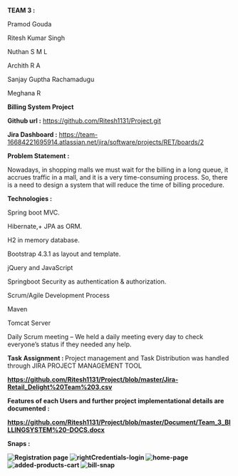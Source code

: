 <b>TEAM 3 :</b>

Pramod Gouda

Ritesh Kumar Singh

Nuthan S M L

Archith R A

Sanjay Guptha Rachamadugu

Meghana R

<b>Billing System Project</b>

<b>Github url :</b> https://github.com/Ritesh1131/Project.git

<b>Jira Dashboard :</b> https://team-16684221695914.atlassian.net/jira/software/projects/RET/boards/2

<b>Problem Statement : </b>

Nowadays, in shopping malls we must wait for the billing in a long queue, it accrues traffic in a mall, and it is a very time-consuming process. So, there is a need to design a system that will reduce the time of billing procedure.

<b>Technologies :</b>

Spring boot MVC.

Hibernate,+ JPA as ORM.

H2 in memory database.

Bootstrap 4.3.1 as layout and template.

jQuery and JavaScript

Springboot Security as authentication & authorization.

Scrum/Agile Development Process

Maven

Tomcat Server

Daily Scrum meeting – We held a daily meeting every day to check everyone’s status if they needed any help.

<b>Task Assignment : </b> Project management and Task Distribution was handled through JIRA PROJECT MANAGEMENT TOOL

<b>https://github.com/Ritesh1131/Project/blob/master/Jira-Retail_Delight%20Team%203.csv

<b>Features of each Users and further project implementational details are documented :</b>

https://github.com/Ritesh1131/Project/blob/master/Document/Team_3_BILLINGSYSTEM%20-DOCS.docx

<b>Snaps :</b>

![Registration page](https://user-images.githubusercontent.com/114725771/205293990-7d60bd17-d794-4836-9d9a-1738a2e1a930.jpg)
![rightCredentials-login](https://user-images.githubusercontent.com/114725771/205294036-2b2cb876-bb30-45fb-a3d1-8a2b9bd26358.jpg)
![home-page](https://user-images.githubusercontent.com/114725771/205294078-ad0b1ab7-b1a4-409b-bb8b-971ade0230ae.jpeg)
![added-products-cart](https://user-images.githubusercontent.com/114725771/205294158-18b62a99-3efc-4bc0-9481-8576e001b1f8.jpg)
![bill-snap](https://user-images.githubusercontent.com/114725771/205294168-58f2bfe0-5d2d-4ddb-a36b-43107d869c5a.jpg)
